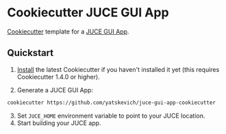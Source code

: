 # Cookiecutter JUCE GUI App

[Cookiecutter](https://github.com/cookiecutter/cookiecutter) template for 
a [JUCE GUI App](https://github.com/juce-framework/JUCE/tree/develop/examples/CMake/GuiApp).

## Quickstart

1. [Install](https://cookiecutter.readthedocs.io/en/latest/installation.html#install-cookiecutter) the latest Cookiecutter 
if you haven't installed it yet (this requires Cookiecutter 1.4.0 or higher).

2. Generate a JUCE GUI App:
```sh
cookiecutter https://github.com/yatskevich/juce-gui-app-cookiecutter
```

3. Set `JUCE_HOME` environment variable to point to your JUCE location.
4. Start building your JUCE app.